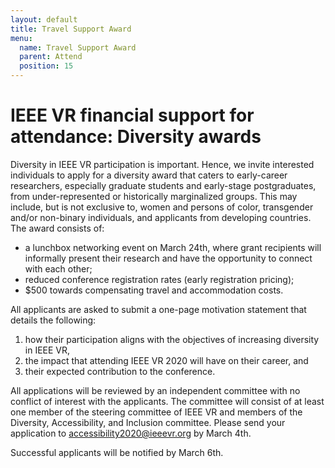 ```yaml
---
layout: default
title: Travel Support Award
menu:
  name: Travel Support Award
  parent: Attend
  position: 15
---
```


# IEEE VR financial support for attendance: Diversity awards 

Diversity in IEEE VR participation is important. Hence, we invite interested individuals to apply for a diversity award that caters to early-career researchers, especially graduate students and early-stage postgraduates, from under-represented or historically marginalized groups. This may include, but is not exclusive to, women and persons of color, transgender and/or non-binary individuals, and applicants from developing countries.
The award consists of:

* a lunchbox networking event on March 24th, where grant recipients will informally present their research and have the opportunity to connect with each other; 
* reduced conference registration rates (early registration pricing); 
* $500 towards compensating travel and accommodation costs.

All applicants are asked to submit a one-page motivation statement that details the following: 
1. how their participation aligns with the objectives of increasing diversity in IEEE VR,
2. the impact that attending IEEE VR 2020 will have on their career, and
3. their expected contribution to the conference.

All applications will be reviewed by an independent committee with no conflict of interest with the applicants. The committee will consist of at least one member of the steering committee of IEEE VR and members of the Diversity, Accessibility, and Inclusion committee.
Please send your application to [accessibility2020@ieeevr.org](mailto:accessibility2020@ieeevr.org) by March 4th. 

Successful applicants will be notified by March 6th.
